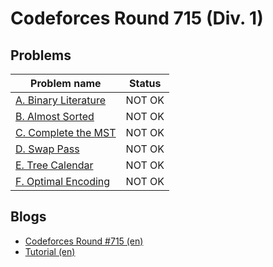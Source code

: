 # Codeforces Round 715 (Div. 1)

## Problems

|Problem name|Status|
|------------|---------|
| [A. Binary Literature](problems/A._Binary_Literature.md)|NOT OK|
| [B. Almost Sorted](problems/B._Almost_Sorted.md)|NOT OK|
| [C. Complete the MST](problems/C._Complete_the_MST.md)|NOT OK|
| [D. Swap Pass](problems/D._Swap_Pass.md)|NOT OK|
| [E. Tree Calendar](problems/E._Tree_Calendar.md)|NOT OK|
| [F. Optimal Encoding](problems/F._Optimal_Encoding.md)|NOT OK|
## Blogs

- [Codeforces Round #715 (en)](blogs/Codeforces_Round_715_(en).md)
- [Tutorial (en)](blogs/Tutorial_(en).md)
